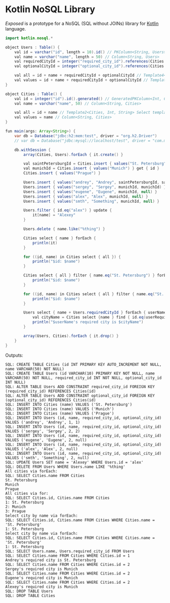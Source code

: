 Kotlin NoSQL Library
==================

_Exposed_ is a prototype for a NoSQL (SQL without JOINs) library for [Kotlin](https://github.com/JetBrains/kotlin) language.

```java
import kotlin.nosql.*

object Users : Table() {
    val id = varchar("id", length = 10).id() // PKColumn<String, Users>
    val name = varchar("name", length = 50) // Column<String, Users>
    val requiredCityId = integer("required_city_id").references(Cities.id) // FKColumn<Int, Users>
    val optionalCityId = integer("optional_city_id").references(Cities.id).optional() // FKOptionColumn<Int, Users>

    val all = id + name + requiredCityId + optionalCityId // Template4<Users, String, Int, Int?> Select template
    val values = id + name + requiredCityId + optionalCityId // Template4<Users, String, Int, Int?> Insert template
}

object Cities : Table() {
    val id = integer("id").id().generated() // GeneratedPKColumn<Int, Cities>
    val name = varchar("name", 50) // Column<String, Cities>

    val all = id + name // Template2<Cities, Int, String> Select template
    val values = name // Column<String, Cities>
}

fun main(args: Array<String>) {
    var db = Database("jdbc:h2:mem:test", driver = "org.h2.Driver")
    // var db = Database("jdbc:mysql://localhost/test", driver = "com.mysql.jdbc.Driver", user = "root")

    db.withSession {
        array(Cities, Users).forEach { it.create() }

        val saintPetersburgId = Cities.insert { values("St. Petersburg") } get { id }
        val munichId = Cities.insert { values("Munich") } get { id }
        Cities.insert { values("Prague") }

        Users.insert { values("andrey", "Andrey", saintPetersburgId, saintPetersburgId) }
        Users.insert { values("sergey", "Sergey", munichId, munichId) }
        Users.insert { values("eugene", "Eugene", munichId, null) }
        Users.insert { values("alex", "Alex", munichId, null) }
        Users.insert { values("smth", "Something", munichId, null) }

        Users.filter { id.eq("alex") } update {
            it[name] = "Alexey"
        }

        Users.delete { name.like("%thing") }

        Cities select { name } forEach {
            println(it)
        }

        for ((id, name) in Cities select { all }) {
            println("$id: $name")
        }

        Cities select { all } filter { name.eq("St. Petersburg") } forEach { id, name ->
            println("$id: $name")
        }

        for ((id, name) in Cities select { all } filter { name.eq("St. Petersburg") }) {
            println("$id: $name")
        }

        Users select { name + Users.requiredCityId } forEach { userName, userRequiredCityId ->
            val cityName = Cities select {name } find { id.eq(userRequiredCityId) }
            println("$userName's required city is $cityName")
        }

        array(Users, Cities).forEach { it.drop() }
    }
}
```

Outputs:

    SQL: CREATE TABLE Cities (id INT PRIMARY KEY AUTO_INCREMENT NOT NULL, name VARCHAR(50) NOT NULL)
    SQL: CREATE TABLE Users (id VARCHAR(10) PRIMARY KEY NOT NULL, name VARCHAR(50) NOT NULL, required_city_id INT NOT NULL, optional_city_id INT NULL)
    SQL: ALTER TABLE Users ADD CONSTRAINT required_city_id FOREIGN KEY (required_city_id) REFERENCES Cities(id)
    SQL: ALTER TABLE Users ADD CONSTRAINT optional_city_id FOREIGN KEY (optional_city_id) REFERENCES Cities(id)
    SQL: INSERT INTO Cities (name) VALUES ('St. Petersburg')
    SQL: INSERT INTO Cities (name) VALUES ('Munich')
    SQL: INSERT INTO Cities (name) VALUES ('Prague')
    SQL: INSERT INTO Users (id, name, required_city_id, optional_city_id) VALUES ('andrey', 'Andrey', 1, 1)
    SQL: INSERT INTO Users (id, name, required_city_id, optional_city_id) VALUES ('sergey', 'Sergey', 2, 2)
    SQL: INSERT INTO Users (id, name, required_city_id, optional_city_id) VALUES ('eugene', 'Eugene', 2, null)
    SQL: INSERT INTO Users (id, name, required_city_id, optional_city_id) VALUES ('alex', 'Alex', 2, null)
    SQL: INSERT INTO Users (id, name, required_city_id, optional_city_id) VALUES ('smth', 'Something', 2, null)
    SQL: UPDATE Users SET name = 'Alexey' WHERE Users.id = 'alex'
    SQL: DELETE FROM Users WHERE Users.name LIKE '%thing'
    All cities via forEach:
    SQL: SELECT Cities.name FROM Cities
    St. Petersburg
    Munich
    Prague
    All cities via for:
    SQL: SELECT Cities.id, Cities.name FROM Cities
    1: St. Petersburg
    2: Munich
    3: Prague
    Select city by name via forEach:
    SQL: SELECT Cities.id, Cities.name FROM Cities WHERE Cities.name = 'St. Petersburg'
    1: St. Petersburg
    Select city by name via forEach:
    SQL: SELECT Cities.id, Cities.name FROM Cities WHERE Cities.name = 'St. Petersburg'
    1: St. Petersburg
    SQL: SELECT Users.name, Users.required_city_id FROM Users
    SQL: SELECT Cities.name FROM Cities WHERE Cities.id = 1
    Andrey's required city is St. Petersburg
    SQL: SELECT Cities.name FROM Cities WHERE Cities.id = 2
    Sergey's required city is Munich
    SQL: SELECT Cities.name FROM Cities WHERE Cities.id = 2
    Eugene's required city is Munich
    SQL: SELECT Cities.name FROM Cities WHERE Cities.id = 2
    Alexey's required city is Munich
    SQL: DROP TABLE Users
    SQL: DROP TABLE Cities